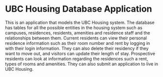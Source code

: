 # UBC Housing Database Application



This is an application that models the UBC Housing system. The database has tables for all the possible entities in the housing system such as campuses, residences, residents, amenities and residence staff and the relationships between them. 
Current residents can view their personal residence information such as their room number and rent by logging in with their login information. They can also delete their residency if they want to move out, and visitors can update their length of stay. Prospective residents can look at information regarding the residences such a rent, types of rooms and amenities. They can also submit an application to live in UBC Housing.


